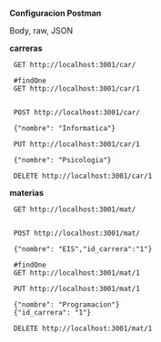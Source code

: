 **Configuracion Postman**

Body, raw, JSON


**carreras**

     GET http://localhost:3001/car/

     #findOne     
     GET http://localhost:3001/car/1


     POST http://localhost:3001/car/

     {"nombre": "Informatica"}

     PUT http://localhost:3001/car/1

     {"nombre": "Psicologia"}

     DELETE http://localhost:3001/car/1


**materias**

     GET http://localhost:3001/mat/


     POST http://localhost:3001/mat/

     {"nombre": "EIS","id_carrera":"1"}

     #findOne     
     GET http://localhost:3001/mat/1

     PUT http://localhost:3001/mat/1
     
     {"nombre": "Programacion"}
     {"id_carrera": "1"}

     DELETE http://localhost:3001/mat/1